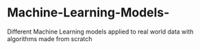 # Machine-Learning-Models-
Different Machine Learning models applied to real world data with algorithms made from scratch
